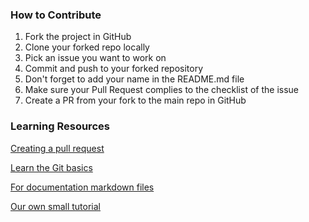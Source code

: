 ### How to Contribute
1. Fork the project in GitHub
2. Clone your forked repo locally
3. Pick an issue you want to work on
4. Commit and push to your forked repository
5. Don't forget to add your name in the README.md file
6. Make sure your Pull Request complies to the checklist of the issue
7. Create a PR from your fork to the main repo in GitHub

### Learning Resources

[Creating a pull request](https://services.github.com/on-demand/intro-to-github/create-pull-request)

[Learn the Git basics](https://try.github.io)

[For documentation markdown files](https://guides.github.com/features/mastering-markdown)

[Our own small tutorial](https://github.com/pesos/members-list)
